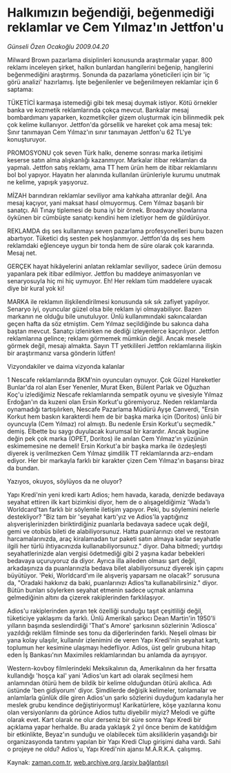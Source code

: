 # Halkımızın beğendiği, beğenmediği reklamlar ve Cem Yılmaz'ın Jettfon'u

*Günseli Özen Ocakoğlu 2009.04.20*

<tr><td class="metin" colspan="2" style="padding-top: 20px; padding-left: 5px; padding-right: 10px;">Milward Brown pazarlama disiplinleri konusunda araştırmalar yapar. 800 reklamı inceleyen şirket, halkın bunlardan hangilerini beğenip, hangilerini beğenmediğini araştırmış. Sonunda da pazarlama yöneticileri için bir 'iç görü analizi' hazırlamış. İşte beğenilenler ve beğenilmeyen reklamlar için 6 saptama:</td></tr><tr><td class="metin" colspan="2" style="padding-top: 20px; padding-left: 5px; padding-right: 10px;"><p>TÜKETİCİ karmaşa istemediği gibi tek mesaj duymak istiyor. Kötü örnekler banka ve kozmetik reklamlarında çokça mevcut. Bankalar mesaj bombardımanı yaparken, kozmetikçiler gizem oluşturmak için bilinmedik pek çok kelime kullanıyor. Jettfon'da görsellik ve hareket çok ama mesaj tek: Sınır tanımayan Cem Yılmaz'ın sınır tanımayan Jettfon'u 62 TL'ye konuşturuyor.
<p>PROMOSYONU çok seven Türk halkı, deneme sonrası marka iletişimi keserse satın alma alışkanlığı kazanmıyor. Markalar itibar reklamları da yapmalı. Jettfon satış reklamı, ama TT hem ürün hem de itibar reklamlarını bol bol yapıyor. Hayatın her alanında kullanılan ürünleriyle kurumu unutmak ne kelime, yapışık yaşıyoruz.
<p>MİZAH barındıran reklamlar seviliyor ama kahkaha attıranlar değil. Ana mesaj kaçıyor, yani maksat hasıl olmuyormuş. Cem Yılmaz başarılı bir sanatçı. Ali Tınay tiplemesi de buna iyi bir örnek. Broadway showlarına öykünen bir cümbüşte sanatçı kendini hem izletiyor hem de güldürüyor.
<p>REKLAMDA dış ses kullanmayı seven pazarlama profesyonelleri bunu bazen abartıyor. Tüketici dış sesten pek hoşlanmıyor. Jettfon'da dış ses hem reklamdaki eğlenceye uygun bir tonda hem de süre olarak çok kararında. Mesaj net.
<p>GERÇEK hayat hikâyelerini anlatan reklamlar seviliyor, sadece ürün demosu yapanlara pek itibar edilmiyor. Jettfon bu maddeye animasyonları ve senaryosuyla hiç mi hiç uymuyor. Eh! Her reklam tüm maddelere uyacak diye bir kural yok ki!
<p>MARKA ile reklamın ilişkilendirilmesi konusunda sık sık zafiyet yapılıyor. Senaryo iyi, oyuncular güzel olsa bile reklam iyi olmayabiliyor. Bazen markanın ne olduğu bile unutuluyor. Ünlü kullanımındaki sakıncalardan geçen hafta da söz etmiştim. Cem Yılmaz seçildiğinde bu sakınca daha baştan mevcut. Sanatçı izlenirken ne dediği izleyenlerce kaçırılıyor. Jettfon reklamlarına gelince; reklamı görmemek mümkün değil. Ancak mesele görmek değil, mesajı almakta. Sayın TT yetkilileri Jettfon reklamlarına ilişkin bir araştırmanız varsa gönderin lütfen!
<p>Vizyondakiler ve daima vizyonda kalanlar
<p>1 Nescafe reklamlarında BKM'nin oyuncuları oynuyor. Çok Güzel Hareketler Bunlar'da rol alan Eser Yenenler, Murat Eken, Bülent Parlak ve Oğuzhan Koç'u izlediğimiz Nescafe reklamlarında sempatik oyunu ve şivesiyle Yılmaz Erdoğan'ın da kuzeni olan Ersin Korkut'u göremiyoruz. Neden reklamlarda oynamadığı tartışılırken, Nescafe Pazarlama Müdürü Ayşe Canverdi, "Ersin Korkut hem baskın karakterdi hem de bir başka marka için (Doritos) ünlü bir oyuncuyla (Cem Yılmaz) rol almıştı. Bu nedenle Ersin Korkut'u seçmedik." demiş. Elbette bu saygı duyulacak kurumsal bir karardır. Ancak bugüne değin pek çok marka (OPET, Doritos) ile anılan Cem Yılmaz'ın yüzünün eskimemesine ne demeli! Ersin Korkut'a bir başka marka ile özdeşleşti diyerek iş verilmezken Cem Yılmaz şimdilik TT reklamlarında arzı-endam ediyor. Her bir markayla farklı bir karakter çizen Cem Yılmaz'ın başarısı biraz da bundan.
<p>Yazıyos, okuyos, söylüyos da ne oluyor?
<p>Yapı Kredi'nin yeni kredi kartı Adios; hem havada, karada, denizde bedavaya seyahat ettiren ilk kart bizimkisi diyor, hem de o alışageldiğimiz 'Wada'lı Worldcard'tan farklı bir söylemle iletişim yapıyor. Peki, bu söylemini nelerle destekliyor? "Biz tam bir 'seyahat kartı'yız ve Adios'la yaptığınız alışverişlerinizden biriktirdiğiniz puanlarla bedavaya sadece uçak değil, gemi ve otobüs bileti de alabiliyorsunuz. Hatta puanlarınızı otel ve restoran harcamalarınızda, araç kiralamadan tur paketi satın almaya kadar seyahatle ilgili her türlü ihtiyacınızda kullanabiliyorsunuz." diyor. Daha bitmedi; yurtdışı seyahatlerinizde alan vergisi ödetmediği gibi 2 yaşına kadar bebekleri bedavaya uçuruyoruz da diyor. Ayrıca illa aileden olması şart değil, arkadaşınıza da puanlarınızla bedava bilet alabiliyorsunuz diyerek işin çapını büyütüyor. 'Peki, Worldcard'ım ile alışveriş yaparsam ne olacak?' sorusuna da, "Oradaki hakkınız da baki, puanlarınızı Adios'ta kullanabilirsiniz." diyor. Bütün bunları söylerken seyahat etmenin sadece uçmak anlamına gelmediğinin altını da çizerek rakiplerinden farklılaşıyor.
<p> Adios'u rakiplerinden ayıran tek özelliği sunduğu taşıt çeşitliliği değil, tüketiciye yaklaşımı da farklı. Ünlü Amerikalı şarkıcı Dean Martin'in 1950'li yılların başında seslendirdiği 'That's Amore' şarkısının sözlerinin 'Adiosca' yazıldığı reklâm filminde ses tonu da diğerlerinden farklı. Neşeli olması bir yana kolay ulaşılır, kullanılır izlenimini de veren Yapı Kredi'nin seyahat kartı, toplumun her kesimine ulaşmayı hedefliyor. Adios, üst gelir grubuna hitap eden İş Bankası'nın Maximiles reklamlarından bu anlamda da ayrışıyor.
<p> Western-kovboy filmlerindeki Meksikalının da, Amerikalının da her fırsatta kullandığı 'hoşça kal' yani 'Adios'un kart adı olarak seçilmesi hem anlamından ötürü hem de bildik bir kelime olduğundan ötürü akıllıca. Adı üstünde 'ben gidiyorum' diyor. Şimdilerde değişik kelimeler, tonlamalar ve anlamlarla günlük dile giren Adios'un şarkı sözlerini duyduğum kadarıyla her meslek grubu kendince değiştiriyormuş! Karikatürlere, köşe yazılarına konu olan versiyonlarını da görünce Adios tuttu diyebilir miyiz? Melodi ve güfte olarak evet. Kart olarak ne olur derseniz bir süre sonra Yapı Kredi bir açıklama yapar herhalde. Bu arada yaklaşık 2 yıl önce benim de katıldığım bir etkinlikte, Beyaz'ın sunduğu ve olabilecek tüm aksiliklerin yaşandığı bir organizasyonda tanıtımı yapılan bir Yapı Kredi Clup girişimi daha vardı. Sahi o projeye ne oldu? Adios'u, Yapı Kredi'nin ajansı M.A.R.K.A. çalışmış.<br/></p></p></p></p></p></p></p></p></p></p></p></p></td></tr>

Kaynak: [zaman.com.tr](http://zaman.com.tr/yazar.do?yazino=839427), [web.archive.org (arşiv bağlantısı)](http://web.archive.org/web/20090513003509/http://zaman.com.tr:80/yazar.do?yazino=839427)
